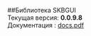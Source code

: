 ##Библиотека SKBGUI  
Текущая версия: **0.0.9.8**  
Документация : [docs.pdf](https://github.com/ichega/SKBGUI/blob/master/Docs/docs.pdf)  